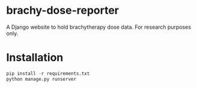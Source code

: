 # brachy-dose-reporter
A Django website to hold brachytherapy dose data. For research purposes only.

Installation
============

```python
pip install -r requirements.txt
python manage.py runserver
```
